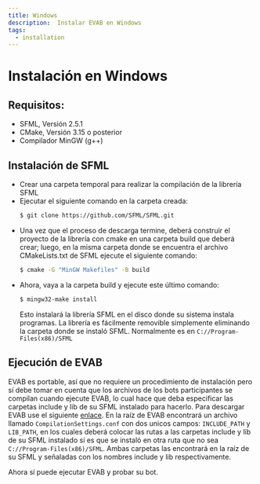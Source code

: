 ```yaml
---
title: Windows
description:  Instalar EVAB en Windows
tags:
  - installation
---
```

# Instalación en Windows

## Requisitos:

- SFML, Versión 2.5.1
- CMake, Versión 3.15 o posterior
- Compilador MinGW (g++)

## Instalación de SFML

- Crear una carpeta temporal para realizar la compilación de la librería SFML
- Ejecutar el siguiente comando en la carpeta creada:
  ```bash
  $ git clone https://github.com/SFML/SFML.git
  ```
- Una vez que el proceso de descarga termine, deberá construir el proyecto de la librería con cmake en una carpeta build que deberá crear;
  luego, en la misma carpeta donde se encuentra el archivo CMakeLists.txt de SFML ejecute el siguiente comando:
  ```bash
  $ cmake -G "MinGW Makefiles" -B build
  ```
- Ahora, vaya a la carpeta build y ejecute este último comando:
  ```bash
  $ mingw32-make install
  ```
  Esto instalará la librería SFML en el disco donde su sistema instala programas. 
  La librería es fácilmente removible simplemente eliminando la carpeta donde se instaló SFML. 
  Normalmente es en `C://Program-Files(x86)/SFML`

## Ejecución de EVAB

EVAB es portable, así que no requiere un procedimiento de instalación pero sí debe tomar en cuenta que los archivos de los bots participantes
se compilan cuando ejecute EVAB, lo cual hace que deba especificar las carpetas include y lib de su SFML instalado para hacerlo. 
Para descargar EVAB use el siguiente [enlace](../../assets/EVAB/EVAB_Win64.zip).
En la raíz de EVAB encontrará un archivo llamado `CompilationSettings.conf` con dos unicos campos: `INCLUDE_PATH` y `LIB_PATH`,
en los cuales deberá colocar las rutas a las carpetas include y lib de su SFML instalado si es que se instaló en otra ruta que no sea `C://Program-Files(x86)/SFML`. 
Ambas carpetas las encontrará en la raíz de su SFML y señaladas con los nombres include y lib respectivamente.

Ahora sí puede ejecutar EVAB y probar su bot.
